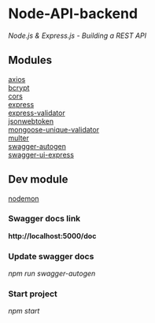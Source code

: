 # Node-API-backend
*Node.js &amp; Express.js - Building a REST API*

## Modules
[axios](https://www.npmjs.com/package/axios) <br>
[bcrypt](https://www.npmjs.com/package/bcrypt) <br>
[cors](https://www.npmjs.com/package/cors)<br>
[express](https://www.npmjs.com/package/express) <br>
[express-validator](https://www.npmjs.com/package/express-validator) <br>
[jsonwebtoken](https://www.npmjs.com/package/jsonwebtoken) <br>
[mongoose-unique-validator](https://www.npmjs.com/package/mongoose-unique-validator)<br>
[multer](https://www.npmjs.com/package/multer) <br>
[swagger-autogen](https://www.npmjs.com/package/swagger-autogen)<br>
[swagger-ui-express](https://www.npmjs.com/package/swagger-ui-express)<br>

## Dev module
[nodemon](https://www.npmjs.com/package/nodemon)<br>

### Swagger docs link
<b>http://localhost:5000/doc</b>

### Update swagger docs
*npm run swagger-autogen*

### Start project
*npm start*
